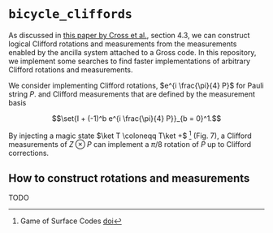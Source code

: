 # `bicycle_cliffords`

As discussed in [this paper by Cross et al.](https://arxiv.org/abs/2407.18393), section 4.3,
we can construct logical Clifford rotations and measurements from the measurements enabled by the ancilla system attached to a Gross code.
In this repository,
we implement some searches to find faster implementations of arbitrary Clifford rotations and measurements.

We consider implementing Clifford rotations, $e^{i \frac{\pi}{4} P}$ for Pauli string $P$.
and Clifford measurements that are defined by the measurement basis

$$\set{I + (-1)^b e^{i \frac{\pi}{4} P}}_{b = 0}^1.$$

By injecting a magic state $\ket T \coloneqq T\ket +$ [^game] (Fig. 7),
a Clifford measurements of $Z \otimes P$ can implement a $\pi/8$ rotation of $P$ up to Clifford corrections.

[^game]: Game of Surface Codes [doi](https://doi.org/10.22331/q-2019-03-05-128)

## How to construct rotations and measurements

TODO
